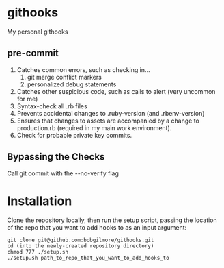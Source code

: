 githooks
========

My personal githooks

pre-commit
----------
1. Catches common errors, such as checking in...
    1. git merge conflict markers
    2. personalized debug statements
2. Catches other suspicious code, such as calls to alert (very uncommon for me)
3. Syntax-check all .rb files
4. Prevents accidental changes to .ruby-version (and .rbenv-version)
5. Ensures that changes to assets are accompanied by a change to production.rb (required in my main work environment).
6. Check for probable private key commits.

Bypassing the Checks
--------------------
Call git commit with the --no-verify flag

Installation
============
Clone the repository locally, then run the setup script, passing the location of the
 repo that you want to add hooks to as an input argument:
    
    git clone git@github.com:bobgilmore/githooks.git
    cd (into the newly-created repository directory)
    chmod 777 ./setup.sh
    ./setup.sh path_to_repo_that_you_want_to_add_hooks_to
